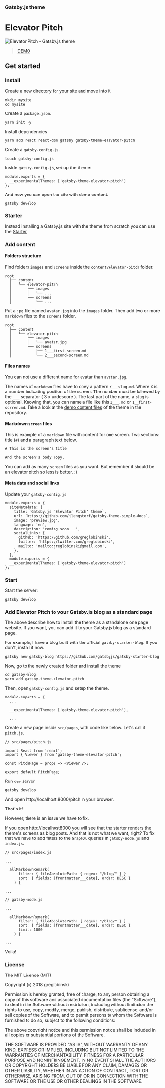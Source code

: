 ### Gatsby.js theme

# Elevator Pitch

![Elevator Pitch - Gatsby.js theme](https://github.com/greglobinski/gatsby-themes/raw/master/media/gatsby-theme-elevator-pitch.gif)

> [DEMO](https://greglobinski.github.io/gatsby-starter-elevator-pitch/)

## Get started

### Install

Create a new directory for your site and move into it.

```
mkdir mysite
cd mysite
```

Create a `package.json`.

```
yarn init -y
```

Install dependencies

```
yarn add react react-dom gatsby gatsby-theme-elevator-pitch
```

Create a `gatsby-config.js`.

```
touch gatsby-config.js
```

Inside `gatsby-config.js`, set up the theme:

```
module.exports = {
  __experimentalThemes: ['gatsby-theme-elevator-pitch']
};
```

And now you can open the site with demo content.

```
gatsby develop
```

### Starter

Instead installing a Gatsby.js site with the theme from scratch you can use the [Starter](https://github.com/greglobinski/gatsby-starter-elevator-pitch)

### Add content

#### Folders structure

Find folders `images` and `screens` inside the `content/elevator-pitch` folder.

```
root
  ├── content
  │   └── elevator-pitch
  │       ├── images
  │       │   └── ...
  │       └── screens
  │           └── ...
```

Put a `jpg` file named `avatar.jpg` into the `images` folder. Then add two or more `markdown` files to the `screens` folder.

```
root
  ├── content
  │   └── elevator-pitch
  │       ├── images
  │       │   └── avatar.jpg
  │       └── screens
  │           ├── 1___first-screen.md
  │           └── 2___second-screen.md
```

#### Files names

You can not use a different name for avatar than `avatar.jpg`.

The names of `markdown` files have to obey a pattern `X___slug.md`. Where `X` is a number indicating position of the screen. The number must be follewed by the `___` separator ( 3 x undescore ). The last part of the name, a `slug` is optional. Knowing that, you can name a file like this `1___.md` or `1__first-scrren.md`. Take a look at the [demo content files](https://github.com/greglobinski/gatsby-themes/tree/master/packages/gatsby-theme-elevator-pitch/content/screens) of the theme in the repository.

#### Markdown `screen` files

This is example of a `markdown` file with content for one screen. Two sections: title (`#`) and a paragraph text below.

```
# This is the screen's title

And the screen's body copy.
```

You can add as many `screen` files as you want. But remember it should be an elevator pitch so less is better. ;)

#### Meta data and social links

Update your `gatsby-config.js`

```
module.exports = {
  siteMetadata: {
    title: `Gatsby.js 'Elevator Pitch' theme`,
    url: `https://github.com/jlengstorf/gatsby-theme-simple-docs`,
    image: 'preview.jpg',
    language: 'en',
    description: 'coming soon...',
    socialLinks: {
      github: 'https://github.com/greglobinski',
      twitter: 'https://twitter.com/greglobinski',
      mailto: 'mailto:greglobinski@gmail.com',
    },
  },
  module.exports = {
  __experimentalThemes: ['gatsby-theme-elevator-pitch']
};
```

### Start

Start the server:

```
gatsby develop
```

### Add Elevator Pitch to your Gatsby.js blog as a standard page

The above describe how to install the theme as a standalone one page website. If you want, you can add it to your Gatsby.js blog as a standard page.

For example, I have a blog built with the official `gatsby-starter-blog`. If you don't, install it now.

```
gatsby new gatsby-blog https://github.com/gatsbyjs/gatsby-starter-blog
```

Now, go to the newly created folder and install the theme

```
cd gatsby-blog
yarn add gatsby-theme-elevator-pitch
```

Then, open `gatsby-config.js` and setup the theme.

```
module.exports = {
  ...

  __experimentalThemes: ['gatsby-theme-elevator-pitch'],

  ...
```

Create a new page inside `src/pages`, with code like below. Let's call it `pitch.js`.

```
// src/pages/pitch.js

import React from 'react';
import { Viewer } from 'gatsby-theme-elevator-pitch';

const PitchPage = props => <Viewer />;

export default PitchPage;
```

Run `dev` server

```
gatsby develop
```

And open http://localhost:8000/pitch in your browser.

That's it!

However, there is an issue we have to fix.

If you open http://localhost8000 you will see that the starter renders the theme's screens as blog posts. And that is not what we want, right? To fix that we have to add filters to the `GraphQl` queries in `gatsby-node.js` and `index.js`.

```
// src/pages/index.js

...

  allMarkdownRemark(
      filter: { fileAbsolutePath: { regex: "/blog/" } }
      sort: { fields: [frontmatter___date], order: DESC }
    ) {

...
```

```
// gatsby-node.js

...

  allMarkdownRemark(
      filter: { fileAbsolutePath: { regex: "/blog/" } }
      sort: { fields: [frontmatter___date], order: DESC }
      limit: 1000
    ) {

...
```

Voila!

### License

The MIT License (MIT)

Copyright (c) 2018 greglobinski

Permission is hereby granted, free of charge, to any person obtaining a copy
of this software and associated documentation files (the "Software"), to deal
in the Software without restriction, including without limitation the rights
to use, copy, modify, merge, publish, distribute, sublicense, and/or sell
copies of the Software, and to permit persons to whom the Software is
furnished to do so, subject to the following conditions:

The above copyright notice and this permission notice shall be included in all
copies or substantial portions of the Software.

THE SOFTWARE IS PROVIDED "AS IS", WITHOUT WARRANTY OF ANY KIND, EXPRESS OR
IMPLIED, INCLUDING BUT NOT LIMITED TO THE WARRANTIES OF MERCHANTABILITY,
FITNESS FOR A PARTICULAR PURPOSE AND NONINFRINGEMENT. IN NO EVENT SHALL THE
AUTHORS OR COPYRIGHT HOLDERS BE LIABLE FOR ANY CLAIM, DAMAGES OR OTHER
LIABILITY, WHETHER IN AN ACTION OF CONTRACT, TORT OR OTHERWISE, ARISING FROM,
OUT OF OR IN CONNECTION WITH THE SOFTWARE OR THE USE OR OTHER DEALINGS IN THE
SOFTWARE.

```

```
